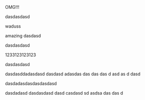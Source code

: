 OMG!!!

dasdasdasd  

waduss

amazing dasdasd

dasdasdasd

1233123123123

dasdasdasd

dasdasddadasdasd
dasdasd
adasdas das das das d asd as d dasd

dasdadasdasdasdasdasd

dasdadasd
dasdasdasd
dasd
casdasd
sd
asdsa
das
das
d
